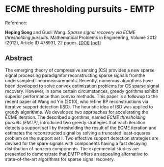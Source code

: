 # ECME thresholding pursuits - EMTP

Reference:

**Heping Song** and Guoli Wang. *Sparse signal recovery via ECME thresholding pursuits*. Mathematical Problems in Engineering, Volume 2012 (2012), Article ID 478931, 22 pages. [[DOI]](http://dx.doi.org/10.1155/2012/478931) [[pdf]](https://github.com/songhp/EMTP/blob/master/mpe12.pdf)

## Abstract
The emerging theory of compressive sensing (CS) provides a new sparse signal processing paradigmfor reconstructing sparse signals fromthe undersampled linearmeasurements. Recently, numerous algorithms have been developed to solve convex optimization problems for CS sparse signal recovery. However, in some certain circumstances, greedy gorithms exhibit superior performance than convex methods. This paper is a followup to the recent paper of Wang nd Yin (2010), who refine BP reconstructions via iterative support detection (ISD). The heuristic idea of ISD was applied to greedy algorithms. We developed two approaches for accelerating the ECME iteration. The described algorithms, named *ECME thresholding pursuits (EMTP)*, introduced two greedy strategies that each iteration detects a support set I by thresholding the result of the ECME iteration and estimates the reconstructed signal by solving a truncated least-squares problem on the support set I. Two effective support detection strategies are devised for the spare signals with components having a fast decaying distribution of nonzero components. The experimental studies are presented to demonstrate that EMTP offers an appealing alternative to state-of-the-art algorithms for sparse signal recovery.

